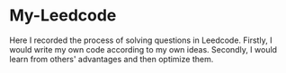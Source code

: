 # My-Leedcode
Here I recorded the process of solving questions in Leedcode. Firstly, I would write my own code according to my own ideas.  Secondly, I would learn from others' advantages and then optimize them.

